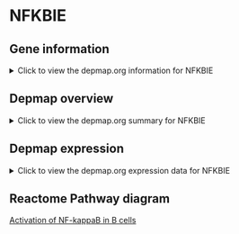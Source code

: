 <h1>NFKBIE</h1>

<h2>Gene information</h2>
<details>
  <summary>Click to view the depmap.org information for NFKBIE</summary>
  <iframe src="https://depmap.org/portal/gene/NFKBIE?tab=about" style="border:none;width:100%;height:800px"></iframe>
</details>

<h2>Depmap overview</h2>
<details>
  <summary>Click to view the depmap.org summary for NFKBIE</summary>
  <iframe src="https://depmap.org/portal/gene/NFKBIE?tab=overview" style="border:none;width:100%;height:800px"></iframe>
</details>

<h2>Depmap expression</h2>
<details>
  <summary>Click to view the depmap.org expression data for NFKBIE</summary>
  <iframe src="https://depmap.org/portal/gene/NFKBIE?tab=characterization" style="border:none;width:100%;height:800px"></iframe>
</details>



<h2>Reactome Pathway diagram</h2>
<a href="https://reactome.org/PathwayBrowser/#/R-HSA-1169091" target="_BLANK">Activation of NF-kappaB in B cells</a>



